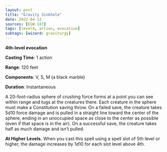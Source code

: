 ```yaml
---
layout: post
title: "Gravity Sinkhole"
date: 2022-04-12
sources: [EGW.187]
tags: [level4, action, evocation]
subtags: [wizard: graviturgy]
---
```


**4th-level evocation**

**Casting Time**: 1 action

**Range**: 120 feet

**Components**: V, S, M (a black marble)

**Duration**: Instantaneous

A 20-foot-radius sphere of crushing force forms at a point you can see within range and tugs at the creatures there. Each creature in the sphere must make a Constitution saving throw. On a failed save, the creature takes 5d10 force damage and is pulled in a straight line toward the center of the sphere, ending in an unoccupied space as close to the center as possible (even if that space is in the air). On a successful save, the creature takes half as much damage and isn’t pulled.

**At Higher Levels.** When you cast this spell using a spell slot of 5th level or higher, the damage increases by 1d10 for each slot level above 4th.
